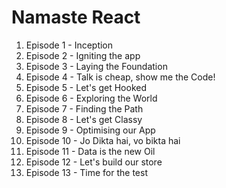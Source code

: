 # Namaste React 

1. Episode 1 - Inception
2. Episode 2 - Igniting the app
3. Episode 3 - Laying the Foundation
4. Episode 4 - Talk is cheap, show me the Code!
5. Episode 5 - Let's get Hooked
6. Episode 6 - Exploring the World
7. Episode 7 - Finding the Path
8. Episode 8 - Let's get Classy
9. Episode 9 - Optimising our App
10. Episode 10 - Jo Dikta hai, vo bikta hai
11. Episode 11 - Data is the new Oil
12. Episode 12 - Let's build our store
13. Episode 13 - Time for the test